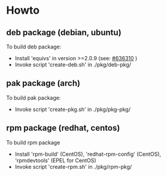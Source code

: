 Howto
=====

deb package (debian, ubuntu)
----------------------------

To build deb package:
 * Install 'equivs' in version >=2.0.9 (see: [#636310](http://bugs.debian.org/cgi-bin/bugreport.cgi?bug=636310) )
 * Invoke script 'create-deb.sh' in ./pkg/deb-pkg/

pak package (arch)
------------------

To build pak package:
 * Invoke script 'create-pkg.sh' in ./pkg/pkg-pkg/

rpm package (redhat, centos)
----------------------------

To build rpm package
 * Install 'rpm-build' (CentOS), 'redhat-rpm-config' (CentOS), 'rpmdevtools' (EPEL for CentOS)
 * Invoke script 'create-rpm.sh' in ./pkg/rpm-pkg/